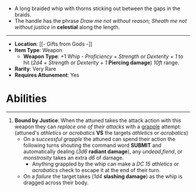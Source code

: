 - A long braided whip with thorns sticking out between the gaps in the braids.
- The handle has the phrase *Draw me not without reason; Sheath me not without justice* in **celestial** along the length.
 
---
- **Location**: [[- Gifts from Gods -]]
- **Item Type**: Weapon 
	- **Weapon Type**: +1 Whip - *Proficiency* + *Strength or Dexterity* + *1* to hit (*2d4* + *Strength or Dexterity* + *1*  **Piercing damage**) *10ft* range.
- **Rarity**: Very Rare
- **Requires Attunement**: Yes

# Abilities
---
1. **Bound by Justice**: When the attuned takes the attack action with this weapon they can *replace one of their attacks* with a [grapple](https://roll20.net/compendium/dnd5e/Conditions#toc_5) attempt: (attuned's *athletics* or *acrobatics* **VS** the targets *athletics* or *acrobatics*) 
	- On a *successful grapple* the attuned can spend their action the following turns shouting the command word **SUBMIT** and automatically dealing (*3d6* **radiant damage**), any *undead*,*fiend*, or *monstrosity* takes an extra *d6* of damage.
		- Anything grappled by the whip can make a *DC 15 athletics* or *acrobatics* check to escape it at the end of their turn.
	- On a *failure* the target takes (*1d4* **slashing damage**) as the whip is dragged across their body.